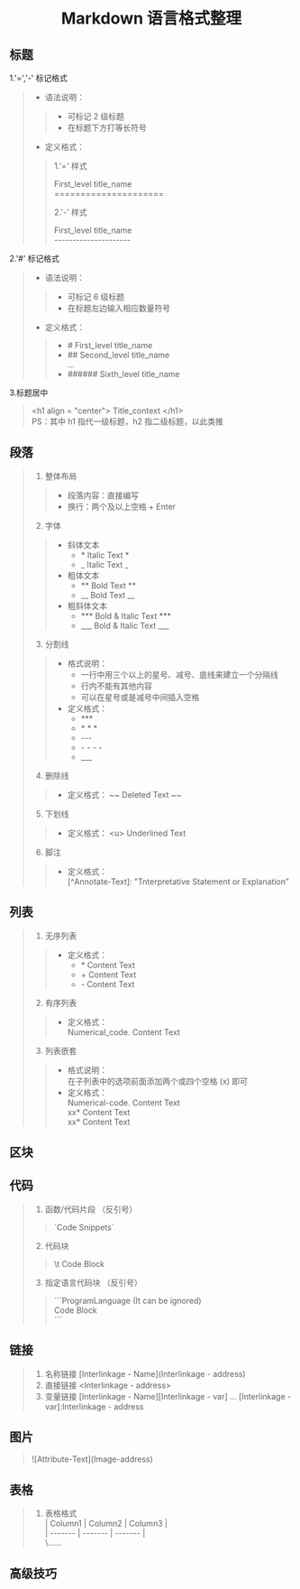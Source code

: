 <h1 align = "center"> Markdown 语言格式整理 </h1>

## 标题

1.'=','-' 标记格式

> * 语法说明：
>
> > * 可标记 2 级标题
> > * 在标题下方打等长符号
>
> * 定义格式：
>
> > 1.'=' 样式  
> >
> > First_level title_name  
> > \=====================  
> >
> > 2.'-' 样式
> >
> > First_level title_name  
> > \---------------------
>

2.'#' 标记格式

> * 语法说明：
>
> > * 可标记 6 级标题
> > * 在标题左边输入相应数量符号
>
> * 定义格式：
>
> > * \# First_level title_name
> > * \## Second_level title_name  
> > ...
> > * \###### Sixth_level title_name
>

3.标题居中

> \<h1 align = "center"> Title_context \</h1>  
> PS：其中 h1 指代一级标题，h2 指二级标题，以此类推

## 段落

> 1. 整体布局
>
> > * 段落内容：直接编写
> > * 换行：两个及以上空格 + Enter
>
> 2. 字体
>
> > * 斜体文本
> >   * \* Italic Text *
> >   * \_ Italic Text _
> > * 粗体文本
> >   * \** Bold Text **
> >   * \__ Bold Text __
> > * 粗斜体文本
> >   * \*** Bold & Italic  Text ***
> >   * \___ Bold & Italic  Text ___
>
> 3. 分割线
>
> > * 格式说明：
> >   * 一行中用三个以上的星号、减号、底线来建立一个分隔线
> >   * 行内不能有其他内容
> >   * 可以在星号或是减号中间插入空格
> > * 定义格式：
> >   * \***
> >   * \* * *
> >   * \---
> >   * \- - - -
> >   * \___
>
> 4. 删除线
>
> > * 定义格式：
> > \~~ Deleted Text ~~
>
> 5. 下划线
>
> > * 定义格式：
> > \<u> Underlined Text </u>
>
> 6. 脚注
>
> > * 定义格式：  
> > \[^Annotate-Text]: "Tnterpretative Statement or Explanation"
>
>

## 列表

> 1. 无序列表
>
> > * 定义格式：
> >   * \* Content Text
> >   * \+ Content Text
> >   * \- Content Text
>
> 2. 有序列表
>
> > * 定义格式：  
> > Numerical_code. Content Text
>
> 3. 列表嵌套
>
> > * 格式说明：  
> > 在子列表中的选项前面添加两个或四个空格 (x) 即可
> > * 定义格式：  
> > Numerical-code. Content Text  
> > xx\* Content Text  
> > xx\* Content Text
>

## 区块

## 代码

> 1. 函数/代码片段 （反引号）
>
> > \`Code Snippets`  
>
> 2. 代码块
>
> > \t Code Block  
>
> 3. 指定语言代码块 （反引号）
>
> > \```ProgramLanguage (It can be ignored)  
> > Code Block  
> > \```  

## 链接

> 1. 名称链接   \[Interlinkage - Name](Interlinkage - address)
> 2. 直接链接   \<Interlinkage - address>
> 3. 变量链接   \[Interlinkage - Name][Interlinkage - var] ... [Interlinkage - var]:Interlinkage - address

## 图片

> \!\[Attribute-Text](Image-address)

## 表格

> 1. 表格格式  
> \| Column1 | Column2 | Column3 |  
> \| ------- | ------- | ------- |  
> \……  

## 高级技巧
